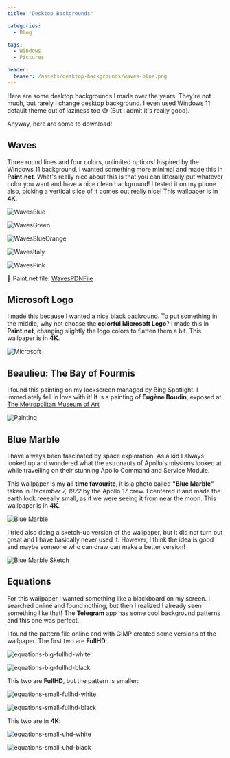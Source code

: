 ```yaml
---
title: "Desktop Backgrounds"

categories:
  - Blog

tags:
  - Windows
  - Pictures

header:
  teaser: /assets/desktop-backgrounds/waves-blue.png
---
```


Here are some desktop backgrounds I made over the years. They're not much, but rarely I change desktop background. I even used Windows 11 default theme out of laziness too 😅 (But I admit it's really good).

Anyway, here are some to download!

## Waves
Three round lines and four colors, unlimited options! Inspired by the Windows 11 background, I wanted something more minimal and made this in **Paint.net**. What's really nice about this is that you can litterally put whatever color you want and have a nice clean background! I tested it on my phone also, picking a vertical slice of it comes out really nice! This wallpaper is in **4K**.

![WavesBlue](/assets/desktop-backgrounds/waves-blue.png)

![WavesGreen](/assets/desktop-backgrounds/waves-green.png)

![WavesBlueOrange](/assets/desktop-backgrounds/waves-blue-orange.png)

![WavesItaly](/assets/desktop-backgrounds/waves-italy.png)

![WavesPink](/assets/desktop-backgrounds/waves-pink.png)


📃 Paint.net file: [WavesPDNFile](/assets/desktop-backgrounds/waves.pdn)

## Microsoft Logo
I made this because I wanted a nice black backround. To put something in the middle, why not choose the **colorful Microsoft Logo**? I made this in **Paint.net**, changing slightly the logo colors to flatten them a bit. This wallpaper is in **4K**.

![Microsoft](/assets/desktop-backgrounds/microsoft.png)

## Beaulieu: The Bay of Fourmis
I found this painting on my lockscreen managed by Bing Spotlight. I immediately fell in love with it! It is a painting of **Eugène Boudin**, exposed at [The Metropolitan Museum of Art](https://www.metmuseum.org/art/collection/search/435750)

![Painting](/assets/desktop-backgrounds/painting.jpg)

## Blue Marble
I have always been fascinated by space exploration. As a kid I always looked up and wondered what the astronauts of Apollo's missions looked at while travelling on their stunning Apollo Command and Service Module.

This wallpaper is my **all time favourite**, it is a photo called **"Blue Marble"** taken in *December 7, 1972* by the Apollo 17 crew. I centered it and made the earth look reeeally small, as if we were seeing it from near the moon. This wallpaper is in **4K**.

![Blue Marble](/assets/desktop-backgrounds/blue-marble.jpg)

I tried also doing a sketch-up version of the wallpaper, but it did not turn out great and I have basically never used it. However, I think the idea is good and maybe someone who can draw can make a better version!

![Blue Marble Sketch](/assets/desktop-backgrounds/blue-marble-scripts.jpg)

## Equations
For this wallpaper I wanted something like a blackboard on my screen. I searched online and found nothing, but then I realized I already seen something like that! The **Telegram** app has some cool background patterns and this one was perfect. 

I found the pattern file online and with GIMP created some versions of the wallpaper. 
The first two are **FullHD**:

![equations-big-fullhd-white](/assets/desktop-backgrounds/equations-big-fullhd-white.jpg)

![equations-big-fullhd-black](/assets/desktop-backgrounds/equations-big-fullhd-black.jpg)

This two are **FullHD**, but the pattern is smaller:

![equations-small-fullhd-white](/assets/desktop-backgrounds/equations-small-fullhd-white.jpg)

![equations-small-fullhd-black](/assets/desktop-backgrounds/equations-small-fullhd-black.jpg)

This two are in **4K**:

![equations-small-uhd-white](/assets/desktop-backgrounds/equations-small-uhd-white.jpg)

![equations-small-uhd-black](/assets/desktop-backgrounds/equations-small-uhd-black.jpg)
